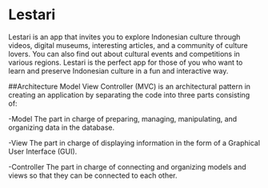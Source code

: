 # Lestari
Lestari is an app that invites you to explore Indonesian culture through videos, digital museums, interesting articles, and a community of culture lovers. You can also find out about cultural events and competitions in various regions. Lestari is the perfect app for those of you who want to learn and preserve Indonesian culture in a fun and interactive way.

##Architecture
Model View Controller (MVC) is an architectural pattern in creating an application by separating the code into three parts consisting of:

-Model
The part in charge of preparing, managing, manipulating, and organizing data in the database.

-View
The part in charge of displaying information in the form of a Graphical User Interface (GUI).

-Controller
The part in charge of connecting and organizing models and views so that they can be connected to each other.
